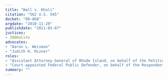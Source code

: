 ```yaml
---
title: "Wall v. Kholi"
citation: "562 U.S. 545"
docket: "09-868"
argdate: "2010-11-29"
publishdate: "2011-03-07"
justices:
- 2006alito
advocates:
- "Aaron L. Weisman"
- "Judith H. Mizner"
roles:
- "Assistant Attorney General of Rhode Island, on behalf of the Petitioner"
- "Court-appointed Federal Public Defender, on behalf of the Respondent"
summary: ""
---
```



